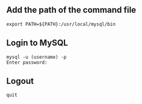 ## Add the path of the command file

    export PATH=${PATH}:/usr/local/mysql/bin

## Login to MySQL

    mysql -u (username) -p
    Enter password:

## Logout

    quit